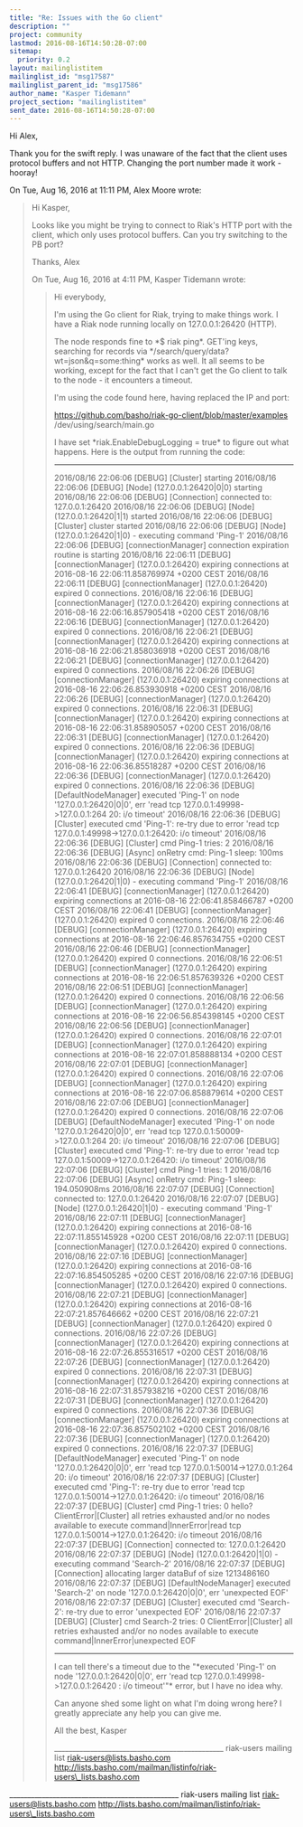 ```yaml
---
title: "Re: Issues with the Go client"
description: ""
project: community
lastmod: 2016-08-16T14:50:28-07:00
sitemap:
  priority: 0.2
layout: mailinglistitem
mailinglist_id: "msg17587"
mailinglist_parent_id: "msg17586"
author_name: "Kasper Tidemann"
project_section: "mailinglistitem"
sent_date: 2016-08-16T14:50:28-07:00
---
```



Hi Alex,

Thank you for the swift reply. I was unaware of the fact that the client
uses protocol buffers and not HTTP. Changing the port number made it work -
hooray!

On Tue, Aug 16, 2016 at 11:11 PM, Alex Moore  wrote:

> Hi Kasper,
>
> Looks like you might be trying to connect to Riak's HTTP port with the
> client, which only uses protocol buffers. Can you try switching to the PB
> port?
>
> Thanks,
> Alex
>
> On Tue, Aug 16, 2016 at 4:11 PM, Kasper Tidemann 
> wrote:
>
>> Hi everybody,
>>
>> I'm using the Go client for Riak, trying to make things work. I have a
>> Riak node running locally on 127.0.0.1:26420 (HTTP).
>>
>> The node responds fine to \*$ riak ping\*. GET'ing keys, searching for
>> records via \*/search/query/data?wt=json&q=some:thing\* works as well. It
>> all seems to be working, except for the fact that I can't get the Go client
>> to talk to the node - it encounters a timeout.
>>
>> I'm using the code found here, having replaced the IP and port:
>>
>> https://github.com/basho/riak-go-client/blob/master/examples
>> /dev/using/search/main.go
>>
>> I have set \*riak.EnableDebugLogging = true\* to figure out what happens.
>> Here is the output from running the code:
>>
>> --------------------------
>>
>> 2016/08/16 22:06:06 [DEBUG] [Cluster] starting
>> 2016/08/16 22:06:06 [DEBUG] [Node] (127.0.0.1:26420|0|0) starting
>> 2016/08/16 22:06:06 [DEBUG] [Connection] connected to: 127.0.0.1:26420
>> 2016/08/16 22:06:06 [DEBUG] [Node] (127.0.0.1:26420|1|1) started
>> 2016/08/16 22:06:06 [DEBUG] [Cluster] cluster started
>> 2016/08/16 22:06:06 [DEBUG] [Node] (127.0.0.1:26420|1|0) - executing
>> command 'Ping-1'
>> 2016/08/16 22:06:06 [DEBUG] [connectionManager] connection expiration
>> routine is starting
>> 2016/08/16 22:06:11 [DEBUG] [connectionManager] (127.0.0.1:26420)
>> expiring connections at 2016-08-16 22:06:11.858769974 +0200 CEST
>> 2016/08/16 22:06:11 [DEBUG] [connectionManager] (127.0.0.1:26420)
>> expired 0 connections.
>> 2016/08/16 22:06:16 [DEBUG] [connectionManager] (127.0.0.1:26420)
>> expiring connections at 2016-08-16 22:06:16.857905418 +0200 CEST
>> 2016/08/16 22:06:16 [DEBUG] [connectionManager] (127.0.0.1:26420)
>> expired 0 connections.
>> 2016/08/16 22:06:21 [DEBUG] [connectionManager] (127.0.0.1:26420)
>> expiring connections at 2016-08-16 22:06:21.858036918 +0200 CEST
>> 2016/08/16 22:06:21 [DEBUG] [connectionManager] (127.0.0.1:26420)
>> expired 0 connections.
>> 2016/08/16 22:06:26 [DEBUG] [connectionManager] (127.0.0.1:26420)
>> expiring connections at 2016-08-16 22:06:26.853930918 +0200 CEST
>> 2016/08/16 22:06:26 [DEBUG] [connectionManager] (127.0.0.1:26420)
>> expired 0 connections.
>> 2016/08/16 22:06:31 [DEBUG] [connectionManager] (127.0.0.1:26420)
>> expiring connections at 2016-08-16 22:06:31.858905057 +0200 CEST
>> 2016/08/16 22:06:31 [DEBUG] [connectionManager] (127.0.0.1:26420)
>> expired 0 connections.
>> 2016/08/16 22:06:36 [DEBUG] [connectionManager] (127.0.0.1:26420)
>> expiring connections at 2016-08-16 22:06:36.85518287 +0200 CEST
>> 2016/08/16 22:06:36 [DEBUG] [connectionManager] (127.0.0.1:26420)
>> expired 0 connections.
>> 2016/08/16 22:06:36 [DEBUG] [DefaultNodeManager] executed 'Ping-1' on
>> node '127.0.0.1:26420|0|0', err 'read tcp 127.0.0.1:49998->127.0.0.1:264
>> 20: i/o timeout'
>> 2016/08/16 22:06:36 [DEBUG] [Cluster] executed cmd 'Ping-1': re-try due
>> to error 'read tcp 127.0.0.1:49998->127.0.0.1:26420: i/o timeout'
>> 2016/08/16 22:06:36 [DEBUG] [Cluster] cmd Ping-1 tries: 2
>> 2016/08/16 22:06:36 [DEBUG] [Async] onRetry cmd: Ping-1 sleep: 100ms
>> 2016/08/16 22:06:36 [DEBUG] [Connection] connected to: 127.0.0.1:26420
>> 2016/08/16 22:06:36 [DEBUG] [Node] (127.0.0.1:26420|1|0) - executing
>> command 'Ping-1'
>> 2016/08/16 22:06:41 [DEBUG] [connectionManager] (127.0.0.1:26420)
>> expiring connections at 2016-08-16 22:06:41.858466787 +0200 CEST
>> 2016/08/16 22:06:41 [DEBUG] [connectionManager] (127.0.0.1:26420)
>> expired 0 connections.
>> 2016/08/16 22:06:46 [DEBUG] [connectionManager] (127.0.0.1:26420)
>> expiring connections at 2016-08-16 22:06:46.857634755 +0200 CEST
>> 2016/08/16 22:06:46 [DEBUG] [connectionManager] (127.0.0.1:26420)
>> expired 0 connections.
>> 2016/08/16 22:06:51 [DEBUG] [connectionManager] (127.0.0.1:26420)
>> expiring connections at 2016-08-16 22:06:51.857639326 +0200 CEST
>> 2016/08/16 22:06:51 [DEBUG] [connectionManager] (127.0.0.1:26420)
>> expired 0 connections.
>> 2016/08/16 22:06:56 [DEBUG] [connectionManager] (127.0.0.1:26420)
>> expiring connections at 2016-08-16 22:06:56.854398145 +0200 CEST
>> 2016/08/16 22:06:56 [DEBUG] [connectionManager] (127.0.0.1:26420)
>> expired 0 connections.
>> 2016/08/16 22:07:01 [DEBUG] [connectionManager] (127.0.0.1:26420)
>> expiring connections at 2016-08-16 22:07:01.858888134 +0200 CEST
>> 2016/08/16 22:07:01 [DEBUG] [connectionManager] (127.0.0.1:26420)
>> expired 0 connections.
>> 2016/08/16 22:07:06 [DEBUG] [connectionManager] (127.0.0.1:26420)
>> expiring connections at 2016-08-16 22:07:06.858879614 +0200 CEST
>> 2016/08/16 22:07:06 [DEBUG] [connectionManager] (127.0.0.1:26420)
>> expired 0 connections.
>> 2016/08/16 22:07:06 [DEBUG] [DefaultNodeManager] executed 'Ping-1' on
>> node '127.0.0.1:26420|0|0', err 'read tcp 127.0.0.1:50009->127.0.0.1:264
>> 20: i/o timeout'
>> 2016/08/16 22:07:06 [DEBUG] [Cluster] executed cmd 'Ping-1': re-try due
>> to error 'read tcp 127.0.0.1:50009->127.0.0.1:26420: i/o timeout'
>> 2016/08/16 22:07:06 [DEBUG] [Cluster] cmd Ping-1 tries: 1
>> 2016/08/16 22:07:06 [DEBUG] [Async] onRetry cmd: Ping-1 sleep:
>> 194.050908ms
>> 2016/08/16 22:07:07 [DEBUG] [Connection] connected to: 127.0.0.1:26420
>> 2016/08/16 22:07:07 [DEBUG] [Node] (127.0.0.1:26420|1|0) - executing
>> command 'Ping-1'
>> 2016/08/16 22:07:11 [DEBUG] [connectionManager] (127.0.0.1:26420)
>> expiring connections at 2016-08-16 22:07:11.855145928 +0200 CEST
>> 2016/08/16 22:07:11 [DEBUG] [connectionManager] (127.0.0.1:26420)
>> expired 0 connections.
>> 2016/08/16 22:07:16 [DEBUG] [connectionManager] (127.0.0.1:26420)
>> expiring connections at 2016-08-16 22:07:16.854505285 +0200 CEST
>> 2016/08/16 22:07:16 [DEBUG] [connectionManager] (127.0.0.1:26420)
>> expired 0 connections.
>> 2016/08/16 22:07:21 [DEBUG] [connectionManager] (127.0.0.1:26420)
>> expiring connections at 2016-08-16 22:07:21.857646662 +0200 CEST
>> 2016/08/16 22:07:21 [DEBUG] [connectionManager] (127.0.0.1:26420)
>> expired 0 connections.
>> 2016/08/16 22:07:26 [DEBUG] [connectionManager] (127.0.0.1:26420)
>> expiring connections at 2016-08-16 22:07:26.855316517 +0200 CEST
>> 2016/08/16 22:07:26 [DEBUG] [connectionManager] (127.0.0.1:26420)
>> expired 0 connections.
>> 2016/08/16 22:07:31 [DEBUG] [connectionManager] (127.0.0.1:26420)
>> expiring connections at 2016-08-16 22:07:31.857938216 +0200 CEST
>> 2016/08/16 22:07:31 [DEBUG] [connectionManager] (127.0.0.1:26420)
>> expired 0 connections.
>> 2016/08/16 22:07:36 [DEBUG] [connectionManager] (127.0.0.1:26420)
>> expiring connections at 2016-08-16 22:07:36.857502102 +0200 CEST
>> 2016/08/16 22:07:36 [DEBUG] [connectionManager] (127.0.0.1:26420)
>> expired 0 connections.
>> 2016/08/16 22:07:37 [DEBUG] [DefaultNodeManager] executed 'Ping-1' on
>> node '127.0.0.1:26420|0|0', err 'read tcp 127.0.0.1:50014->127.0.0.1:264
>> 20: i/o timeout'
>> 2016/08/16 22:07:37 [DEBUG] [Cluster] executed cmd 'Ping-1': re-try due
>> to error 'read tcp 127.0.0.1:50014->127.0.0.1:26420: i/o timeout'
>> 2016/08/16 22:07:37 [DEBUG] [Cluster] cmd Ping-1 tries: 0
>> hello?
>> ClientError|[Cluster] all retries exhausted and/or no nodes available to
>> execute command|InnerError|read tcp 127.0.0.1:50014->127.0.0.1:26420:
>> i/o timeout
>> 2016/08/16 22:07:37 [DEBUG] [Connection] connected to: 127.0.0.1:26420
>> 2016/08/16 22:07:37 [DEBUG] [Node] (127.0.0.1:26420|1|0) - executing
>> command 'Search-2'
>> 2016/08/16 22:07:37 [DEBUG] [Connection] allocating larger dataBuf of
>> size 1213486160
>> 2016/08/16 22:07:37 [DEBUG] [DefaultNodeManager] executed 'Search-2' on
>> node '127.0.0.1:26420|0|0', err 'unexpected EOF'
>> 2016/08/16 22:07:37 [DEBUG] [Cluster] executed cmd 'Search-2': re-try due
>> to error 'unexpected EOF'
>> 2016/08/16 22:07:37 [DEBUG] [Cluster] cmd Search-2 tries: 0
>> ClientError|[Cluster] all retries exhausted and/or no nodes available to
>> execute command|InnerError|unexpected EOF
>>
>> --------------------------
>>
>> I can tell there's a timeout due to the "\*executed 'Ping-1' on node
>> '127.0.0.1:26420|0|0', err 'read tcp 127.0.0.1:49998->127.0.0.1:26420
>> : i/o timeout'"\* error, but I have no idea why.
>>
>> Can anyone shed some light on what I'm doing wrong here? I greatly
>> appreciate any help you can give me.
>>
>> All the best,
>> Kasper
>>
>> \_\_\_\_\_\_\_\_\_\_\_\_\_\_\_\_\_\_\_\_\_\_\_\_\_\_\_\_\_\_\_\_\_\_\_\_\_\_\_\_\_\_\_\_\_\_\_
>> riak-users mailing list
>> riak-users@lists.basho.com
>> http://lists.basho.com/mailman/listinfo/riak-users\_lists.basho.com
>>
>>
>
\_\_\_\_\_\_\_\_\_\_\_\_\_\_\_\_\_\_\_\_\_\_\_\_\_\_\_\_\_\_\_\_\_\_\_\_\_\_\_\_\_\_\_\_\_\_\_
riak-users mailing list
riak-users@lists.basho.com
http://lists.basho.com/mailman/listinfo/riak-users\_lists.basho.com

